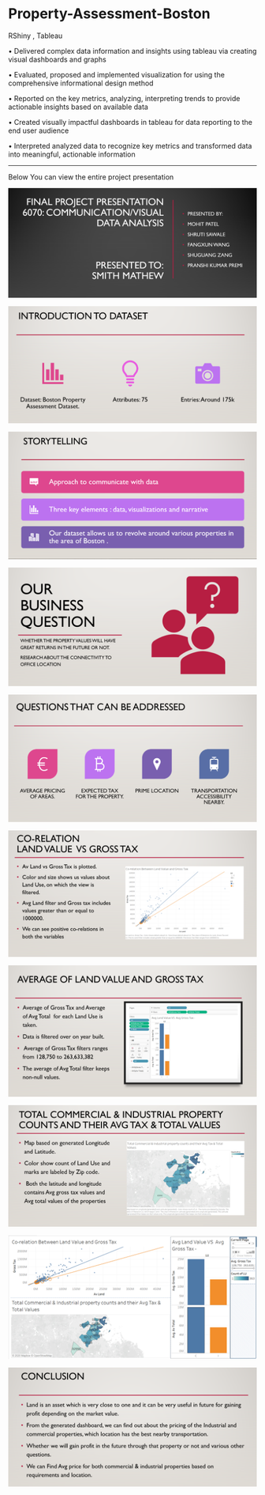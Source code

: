 # Property-Assessment-Boston
RShiny , Tableau

•	Delivered complex data information and insights using tableau via creating visual dashboards and graphs 

•	Evaluated, proposed and implemented visualization for using the comprehensive informational design method

•	Reported on the key metrics, analyzing, interpreting trends to provide actionable insights based on available data

•	Created visually impactful dashboards in tableau for data reporting to the end user audience

•	Interpreted analyzed data to recognize key metrics and transformed data into meaningful, actionable information

-----------------------------------------------------

Below You can view the entire project presentation 

![alt tag](https://github.com/MohitPatel911/Property-Assessment-Boston/blob/master/Final%20PPT/Intoduction.PNG)

![alt tag](https://github.com/MohitPatel911/Property-Assessment-Boston/blob/master/Final%20PPT/data_over_view.PNG)

![alt tag](https://github.com/MohitPatel911/Property-Assessment-Boston/blob/master/Final%20PPT/Storytellying.PNG)

![alt tag](https://github.com/MohitPatel911/Property-Assessment-Boston/blob/master/Final%20PPT/business_question.PNG)

![alt tag](https://github.com/MohitPatel911/Property-Assessment-Boston/blob/master/Final%20PPT/future%20scope.PNG)

![alt tag](https://github.com/MohitPatel911/Property-Assessment-Boston/blob/master/Final%20PPT/co-relation.PNG)

![alt tag](https://github.com/MohitPatel911/Property-Assessment-Boston/blob/master/Final%20PPT/Avg_land_value.PNG)

![alt tag](https://github.com/MohitPatel911/Property-Assessment-Boston/blob/master/Final%20PPT/heat_Map.PNG)

![alt tag](https://github.com/MohitPatel911/Property-Assessment-Boston/blob/master/Final%20PPT/final_dashboard.PNG)

![alt tag](https://github.com/MohitPatel911/Property-Assessment-Boston/blob/master/Final%20PPT/conclusion.PNG)

